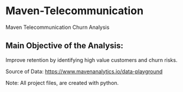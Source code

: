 # Maven-Telecommunication
Maven Telecommunication Churn Analysis

## Main Objective of the Analysis:
Improve retention by identifying high value customers and churn risks.

Source of Data: https://www.mavenanalytics.io/data-playground

Note: All project files, are created with python.
